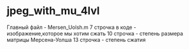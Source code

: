 # jpeg_with_mu_4lvl
Главный файл - Mersen_Uolsh.m
7 строчка в коде - изображение,которое мы хотим сжать
10 строчка - степень размера матрицы Мерсена-Уолша
13 строчка - степень сжатия
